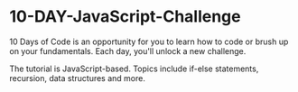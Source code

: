 # 10-DAY-JavaScript-Challenge
10 Days of Code is an opportunity for you to learn how to code or brush up on your fundamentals. Each day, you'll unlock a new challenge.


The tutorial is JavaScript-based. Topics include if-else statements, recursion, data structures and more.
